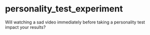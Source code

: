 # personality_test_experiment
Will watching a sad video immediately before taking a personality test impact your results?
